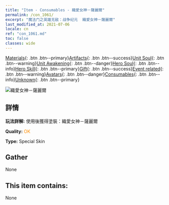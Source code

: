 ```yaml
---
title: "Item - Consumables - 織愛女神－薩麗爾"
permalink: /con_1061/
excerpt: "魔法门之英雄无敌：战争纪元  織愛女神－薩麗爾"
last_modified_at: 2021-07-06
locale: cn
ref: "con_1061.md"
toc: false
classes: wide
---
```

 [Materials](/ItemsCN/){: .btn .btn--primary}[Artifacts](/ItemsCN/Artifacts/){: .btn .btn--success}[Unit Soul](/ItemsCN/UnitSoul/){: .btn .btn--warning}[Unit Awakening](/ItemsCN/UnitAwakening/){: .btn .btn--danger}[Hero Soul](/ItemsCN/HeroSoul/){: .btn .btn--info}[Hero Skill](/ItemsCN/HeroSkill/){: .btn .btn--primary}[Gift](/ItemsCN/Gift/){: .btn .btn--success}[Event related](/ItemsCN/Events/){: .btn .btn--warning}[Avatars](/ItemsCN/Avatars/){: .btn .btn--danger}[Consumables](/ItemsCN/Consumables/){: .btn .btn--info}[Unknown](/ItemsCN/Unknown/){: .btn .btn--primary}

 ![織愛女神－薩麗爾](/images/h/h_Ciele3.jpg)

## 詳情
 **玩法詳解:** 使用後獲得塗裝：織愛女神－薩麗爾

 **Quality:** <span style="color: #FF8C00">OK</span>

 **Type:** Special Skin

## Gather

  None

## This item contains:

  None

